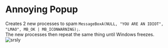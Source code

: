 # Annoying Popup
Creates 2 new processes to spam `MessageBoxA(NULL, "YOU ARE AN IDIOT", "LMAO", MB_OK | MB_ICONWARNING);`.  
The new processes then repeat the same thing until Windows freezes.  
![srsly](https://user-images.githubusercontent.com/61374847/141669516-c19286fe-b13c-4f6e-99ff-080a201d94dc.png)
